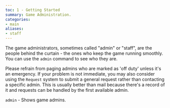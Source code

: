 ```yaml
---
toc: 1 - Getting Started
summary: Game Administration.
categories:
- main
aliases:
- staff
---
```

The game administrators, sometimes called "admin" or "staff", are the people behind the curtain - the ones who keep the game running smoothly.  You can use the `admin` command to see who they are. 

Please refrain from paging admins who are marked as 'off duty' unless it's an emergency.  If your problem is not immediate, you may also consider using the `Request` system to submit a general request rather than contacting a specific admin.  This is usually better than mail because there's a record of it and requests can be handled by the first available admin.

`admin` - Shows game admins.
